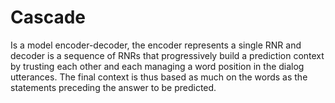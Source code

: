 # Cascade
Is a model encoder-decoder, the encoder represents a single RNR and decoder is a sequence of RNRs that progressively build a prediction context by trusting each other and each managing a word position in the dialog utterances. The final context is thus based as much on the words as the statements preceding the answer to be predicted.
